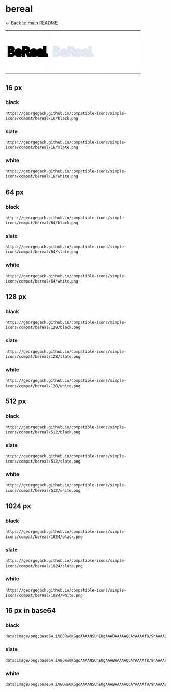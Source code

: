 # bereal

[← Back to main README](../../README.md)

<table><tr>
  <td><img src="./128/black.png" width="128" alt="bereal black icon" /></td>
  <td><img src="./128/slate.png" width="128" alt="bereal slate icon" /></td>
  <td><img src="./128/white.png" width="128" alt="bereal white icon" /></td>
</tr></table>

## 16 px

### black
```
https://georgegach.github.io/compatible-icons/simple-icons/compat/bereal/16/black.png
```

### slate
```
https://georgegach.github.io/compatible-icons/simple-icons/compat/bereal/16/slate.png
```

### white
```
https://georgegach.github.io/compatible-icons/simple-icons/compat/bereal/16/white.png
```

## 64 px

### black
```
https://georgegach.github.io/compatible-icons/simple-icons/compat/bereal/64/black.png
```

### slate
```
https://georgegach.github.io/compatible-icons/simple-icons/compat/bereal/64/slate.png
```

### white
```
https://georgegach.github.io/compatible-icons/simple-icons/compat/bereal/64/white.png
```

## 128 px

### black
```
https://georgegach.github.io/compatible-icons/simple-icons/compat/bereal/128/black.png
```

### slate
```
https://georgegach.github.io/compatible-icons/simple-icons/compat/bereal/128/slate.png
```

### white
```
https://georgegach.github.io/compatible-icons/simple-icons/compat/bereal/128/white.png
```

## 512 px

### black
```
https://georgegach.github.io/compatible-icons/simple-icons/compat/bereal/512/black.png
```

### slate
```
https://georgegach.github.io/compatible-icons/simple-icons/compat/bereal/512/slate.png
```

### white
```
https://georgegach.github.io/compatible-icons/simple-icons/compat/bereal/512/white.png
```

## 1024 px

### black
```
https://georgegach.github.io/compatible-icons/simple-icons/compat/bereal/1024/black.png
```

### slate
```
https://georgegach.github.io/compatible-icons/simple-icons/compat/bereal/1024/slate.png
```

### white
```
https://georgegach.github.io/compatible-icons/simple-icons/compat/bereal/1024/white.png
```

## 16 px in base64

### black
```
data:image/png;base64,iVBORw0KGgoAAAANSUhEUgAAABAAAAAQCAYAAAAf8/9hAAAABmJLR0QA/wD/AP+gvaeTAAAAsUlEQVQ4je3QMWpCQRSF4U+CRUiU2AgWKcx6bLKflC7B3r3oIkTTCEFCAmmSyENffC/NEV6RNNp6YJi5/8w9czlcdLau8IAWiga/wT1K7P/pG2IHNX4wxXUuHsNLTNCJIdxhkJ7R0WCLJd5TL1DhFRt8hc/CtzEfCXjOqGUeVo0JXvJb3ViH3D1pwDnWOa9iMk5dZF+HV0fTFnpx+044fXwkyE90E1YHb7hF+49gLzpVv4A5PcogIyCQAAAAAElFTkSuQmCC
```

### slate
```
data:image/png;base64,iVBORw0KGgoAAAANSUhEUgAAABAAAAAQCAYAAAAf8/9hAAAABmJLR0QA/wD/AP+gvaeTAAABK0lEQVQ4je2RQW4SYQCFv/dPhjAy0JLWwQShkZh02wPoHew1egPXrjyCa/dewpU3cGFiBtQOExVoKMgA81wQN902rvTbvOQl39s8+M+9UT6dj0Kl+WBw9PNPWRRFa6NmL1FVZlm2vCvZjsbl4izerwqNi7kl9kJvXd1c7eP2o0i+sPUO2El60wzVy6oKx/3+yeTzbHasXSOJ6u2kdnih/HpmiRUOX5C7wENbHyWfA1NQLdwxpMjvsZ4ZrwNq1ITLIMlI3yw/AboAks9tC3SK69qQ2AbrOaAgNQGEL8IheYr9QfD1MMAnSQa/RnqM2UpCkNvYRgiBXynP590kqbZZli1tR/n3VXZbPviRpovWcHh0Mx4vOnG82vyKOu1RL52WZZmu14347//7D/EbwpGKHDx7Xp4AAAAASUVORK5CYII=
```

### white
```
data:image/png;base64,iVBORw0KGgoAAAANSUhEUgAAABAAAAAQCAYAAAAf8/9hAAAABmJLR0QA/wD/AP+gvaeTAAAAw0lEQVQ4je2RvUqDQRBFz/BpYX5ELQIpROLzpPGRBB/B3nfRh5AEAmlCVLBRg0jCdyy8ARGstMyFZWfOcmd2dmGnv0s9V09+sG547xdPk/MOfmmj3qgH6ki9CF+r12pfPY35SB3GM94WWKkT9Sn5vdqqS3Whvobfhq9SfFxqC8yAM6CAPcDEG+ABGALNtynarMvtDVTv1HniaTpdJX/PPg9vM4KlHgPrqnpTG2AAPANd4AU4BD6AflU95mH3/+cLdwLgE5fl4sxjXBonAAAAAElFTkSuQmCC
```

